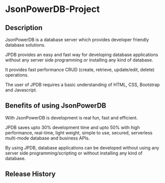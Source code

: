 # JsonPowerDB-Project

## Description
JsonPowerDB is a database server which provides developer friendly database solutions.

JPDB provides an easy and fast way for developing database applications without any server side programming or installing any kind of database.

It provides fast performance CRUD (create, retrieve, update/edit, delete) operations.

The user of JPDB requires a basic understanding of  HTML, CSS, Bootstrap and Javascript.

## Benefits of using JsonPowerDB
With JsonPowerDB is development is real fun, fast and efficient.

JPDB saves upto 30% development time and upto 50% with high performance, real-time, light weight, simple to use, secured, serverless multi-mode database and business APIs.

By using JPDB, database applications can be developed without using any server side programming/scripting or without installing any kind of database.

## Release History
